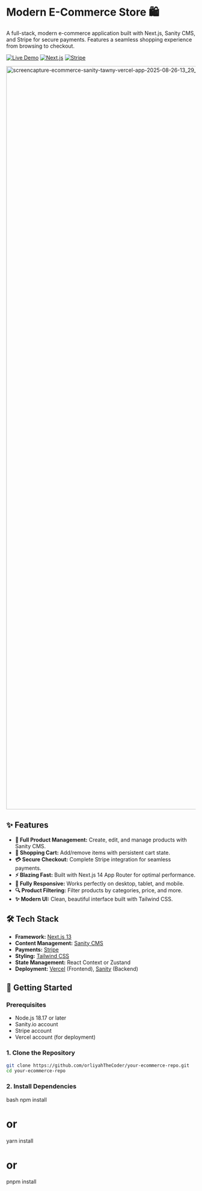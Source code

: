 # Modern E-Commerce Store 🛍️

A full-stack, modern e-commerce application built with Next.js, Sanity CMS, and Stripe for secure payments. Features a seamless shopping experience from browsing to checkout.

[![Live Demo](https://img.shields.io/badge/Demo-Live%20Site-green?style=for-the-badge&logo=vercel)](https://ecommerce-sanity-tawny.vercel.app/)
[![Next.js](https://img.shields.io/badge/Next.js-14-black?style=for-the-badge&logo=next.js)](https://nextjs.org/)
[![Stripe](https://img.shields.io/badge/Stripe-Payments-635BFF?style=for-the-badge&logo=stripe)](https://stripe.com)

<img width="1280" height="1970" alt="screencapture-ecommerce-sanity-tawny-vercel-app-2025-08-26-13_29_32" src="https://github.com/user-attachments/assets/93e41864-a54d-4f39-8e19-9826fcc27e0f" />


## ✨ Features

- **🏪 Full Product Management:** Create, edit, and manage products with Sanity CMS.
- **🛒 Shopping Cart:** Add/remove items with persistent cart state.
- **💳 Secure Checkout:** Complete Stripe integration for seamless payments.
- **⚡ Blazing Fast:** Built with Next.js 14 App Router for optimal performance.
- **📱 Fully Responsive:** Works perfectly on desktop, tablet, and mobile.
- **🔍 Product Filtering:** Filter products by categories, price, and more.
- **✨ Modern UI:** Clean, beautiful interface built with Tailwind CSS.

## 🛠️ Tech Stack

- **Framework:** [Next.js 13](https://nextjs.org/) 
- **Content Management:** [Sanity CMS](https://www.sanity.io/)
- **Payments:** [Stripe](https://stripe.com/)
- **Styling:** [Tailwind CSS](https://tailwindcss.com/)
- **State Management:** React Context or Zustand
- **Deployment:** [Vercel](https://vercel.com/) (Frontend), [Sanity](https://www.sanity.io/) (Backend)


## 🚀 Getting Started

### Prerequisites

- Node.js 18.17 or later
- Sanity.io account
- Stripe account
- Vercel account (for deployment)

### 1. Clone the Repository

```bash
git clone https://github.com/orliyahTheCoder/your-ecommerce-repo.git
cd your-ecommerce-repo
````

### 2. Install Dependencies
bash
npm install
# or
yarn install
# or
pnpm install


